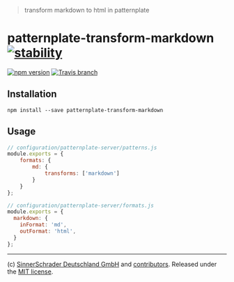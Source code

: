 > transform markdown to html in patternplate

# patternplate-transform-markdown [![stability][0]][1]

[![npm version][6]][7] [![Travis branch][2]][3]

## Installation

```shell
npm install --save patternplate-transform-markdown
```

## Usage

```js
// configuration/patternplate-server/patterns.js
module.exports = {
	formats: {
		md: {
			transforms: ['markdown']
		}
	}
};

// configuration/patternplate-server/formats.js
module.exports = {
  markdown: {
    inFormat: 'md',
    outFormat: 'html',
  }
};
```

---
(c) [SinnerSchrader Deutschland GmbH](https://github.com/sinnerschrader) and [contributors](./graphs/contributors). Released under the [MIT license]('./license.md').

[0]: https://img.shields.io/badge/stability-deprecated-red.svg?style=flat-square
[1]: https://nodejs.org/api/documentation.html#documentation_stability_index
[2]: https://img.shields.io/travis/marionebl/patternplate-transform-markdown/master.svg?style=flat-square
[3]: https://travis-ci.org/marionebl/patternplate-transform-markdown
[6]: https://img.shields.io/npm/v/patternplate-transform-markdown.svg?style=flat-square
[7]: https://npmjs.org/package/patternplate-transform-markdown
